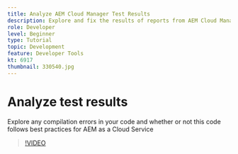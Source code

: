 ```yaml
---
title: Analyze AEM Cloud Manager Test Results 
description: Explore and fix the results of reports from AEM Cloud Manager
role: Developer
level: Beginner
type: Tutorial
topic: Development
feature: Developer Tools
kt: 6917
thumbnail: 330540.jpg
---
```


# Analyze test results

Explore any compilation errors in your code and whether or not this code follows best practices for AEM as a Cloud Service

>[!VIDEO](https://video.tv.adobe.com/v/330540/?quality=12&learn=on)